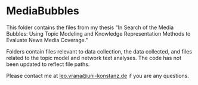 # MediaBubbles
This folder contains the files from my thesis "In Search of the Media Bubbles: Using Topic Modeling and Knowledge Representation Methods to Evaluate News Media Coverage."

Folders contain files relevant to data collection, the data collected, and files related to the topic model and network text analyses. The code has not been updated to reflect file paths. 

Please contact me at leo.vrana@uni-konstanz.de if you are any questions.
